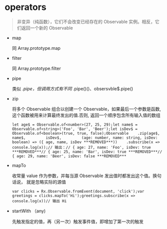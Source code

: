 # operators

> 非变异（纯函数），它们不会改变已经存在的 Observable 实例。相反，它们返回一个新的 Observable

- map

  同 Array.prototype.map

- filter

  同 Array.prototype.filter

- pipe

  类似 *.pipe，但调用方式有不同* .pipe()()、obsersvble$.pipe()

- zip

  将多个 Observable 组合以创建一个 Observable，如果最后一个参数是函数, 这个函数被用来计算最终发出的值.否则, 返回一个顺序包含所有输入值的数组

  ```
  let age$ = Observable.of<number>(27, 25, 29);let name$ = Observable.of<string>('Foo', 'Bar', 'Beer');let isDev$ = Observable.of<boolean>(true, true, false);Observable    .zip(age$,         name$,         isDev$,         (age: number, name: string, isDev: boolean) => ({ age, name, isDev ***REMOVED***))    .subscribe(x => console.log(x));// 输出：// { age: 27, name: 'Foo', isDev: true ***REMOVED***// { age: 25, name: 'Bar', isDev: true ***REMOVED***// { age: 29, name: 'Beer', isDev: false ***REMOVED***
  ```

- mapTo

  收常量 value 作为参数，并每当源 Observable 发出值时都发出这个值。换句话说， 就是忽略实际的源值

  ```
  var clicks = Rx.Observable.fromEvent(document, 'click');var greetings = clicks.mapTo('Hi');greetings.subscribe(x => console.log(x))// 输出 Hi
  ```

- startWith （any)

  先触发指定的值，再（另一次）触发事件值，即增加了第一次的触发